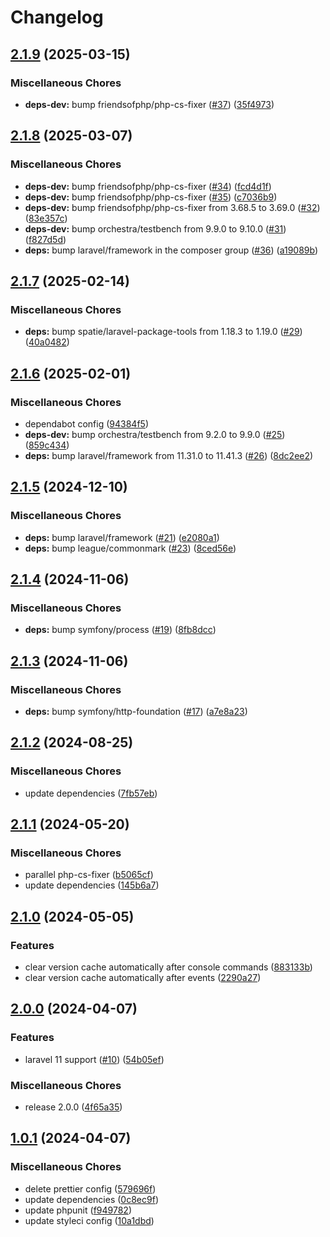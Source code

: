 # Changelog

## [2.1.9](https://github.com/audunru/version-warning/compare/v2.1.8...v2.1.9) (2025-03-15)


### Miscellaneous Chores

* **deps-dev:** bump friendsofphp/php-cs-fixer ([#37](https://github.com/audunru/version-warning/issues/37)) ([35f4973](https://github.com/audunru/version-warning/commit/35f4973ac80bf11ee2477f157ba47b69af7c1faa))

## [2.1.8](https://github.com/audunru/version-warning/compare/v2.1.7...v2.1.8) (2025-03-07)


### Miscellaneous Chores

* **deps-dev:** bump friendsofphp/php-cs-fixer ([#34](https://github.com/audunru/version-warning/issues/34)) ([fcd4d1f](https://github.com/audunru/version-warning/commit/fcd4d1fbdd5c597b0c91574b316e963dbe03931a))
* **deps-dev:** bump friendsofphp/php-cs-fixer ([#35](https://github.com/audunru/version-warning/issues/35)) ([c7036b9](https://github.com/audunru/version-warning/commit/c7036b9708feb5a9e010a52397510360ad72982b))
* **deps-dev:** bump friendsofphp/php-cs-fixer from 3.68.5 to 3.69.0 ([#32](https://github.com/audunru/version-warning/issues/32)) ([83e357c](https://github.com/audunru/version-warning/commit/83e357c875aa5daf425666ae1fcf5ec7e6f3ae7c))
* **deps-dev:** bump orchestra/testbench from 9.9.0 to 9.10.0 ([#31](https://github.com/audunru/version-warning/issues/31)) ([f827d5d](https://github.com/audunru/version-warning/commit/f827d5dd2e3a78ee72dc4506f4b38076b997a80e))
* **deps:** bump laravel/framework in the composer group ([#36](https://github.com/audunru/version-warning/issues/36)) ([a19089b](https://github.com/audunru/version-warning/commit/a19089b9a7661c5a4409ec3928222a4a0067ac00))

## [2.1.7](https://github.com/audunru/version-warning/compare/v2.1.6...v2.1.7) (2025-02-14)


### Miscellaneous Chores

* **deps:** bump spatie/laravel-package-tools from 1.18.3 to 1.19.0 ([#29](https://github.com/audunru/version-warning/issues/29)) ([40a0482](https://github.com/audunru/version-warning/commit/40a0482a7eb26c01f96f70b3094f825301f879a8))

## [2.1.6](https://github.com/audunru/version-warning/compare/v2.1.5...v2.1.6) (2025-02-01)


### Miscellaneous Chores

* dependabot config ([94384f5](https://github.com/audunru/version-warning/commit/94384f52744302e8c46a27e2e56653e85720329a))
* **deps-dev:** bump orchestra/testbench from 9.2.0 to 9.9.0 ([#25](https://github.com/audunru/version-warning/issues/25)) ([859c434](https://github.com/audunru/version-warning/commit/859c434c73a2d4a401ac7e708e3e450f09c62dc8))
* **deps:** bump laravel/framework from 11.31.0 to 11.41.3 ([#26](https://github.com/audunru/version-warning/issues/26)) ([8dc2ee2](https://github.com/audunru/version-warning/commit/8dc2ee2d790ed6b8de310dc0af69e7541c65fac3))

## [2.1.5](https://github.com/audunru/version-warning/compare/v2.1.4...v2.1.5) (2024-12-10)


### Miscellaneous Chores

* **deps:** bump laravel/framework ([#21](https://github.com/audunru/version-warning/issues/21)) ([e2080a1](https://github.com/audunru/version-warning/commit/e2080a14e9ff7e40dc1ffd466273f8165916c822))
* **deps:** bump league/commonmark ([#23](https://github.com/audunru/version-warning/issues/23)) ([8ced56e](https://github.com/audunru/version-warning/commit/8ced56ec8948cbf1e8ff8577fa4ab8a73ae57854))

## [2.1.4](https://github.com/audunru/version-warning/compare/v2.1.3...v2.1.4) (2024-11-06)


### Miscellaneous Chores

* **deps:** bump symfony/process ([#19](https://github.com/audunru/version-warning/issues/19)) ([8fb8dcc](https://github.com/audunru/version-warning/commit/8fb8dccabbeb161bb4a8e9d33eea1c0f4c9d8568))

## [2.1.3](https://github.com/audunru/version-warning/compare/v2.1.2...v2.1.3) (2024-11-06)


### Miscellaneous Chores

* **deps:** bump symfony/http-foundation ([#17](https://github.com/audunru/version-warning/issues/17)) ([a7e8a23](https://github.com/audunru/version-warning/commit/a7e8a23c90aaf3e82f7b5adad3ab3442f2778dcb))

## [2.1.2](https://github.com/audunru/version-warning/compare/v2.1.1...v2.1.2) (2024-08-25)


### Miscellaneous Chores

* update dependencies ([7fb57eb](https://github.com/audunru/version-warning/commit/7fb57ebd391ff7c697abb44bcebee9557077ecac))

## [2.1.1](https://github.com/audunru/version-warning/compare/v2.1.0...v2.1.1) (2024-05-20)


### Miscellaneous Chores

* parallel php-cs-fixer ([b5065cf](https://github.com/audunru/version-warning/commit/b5065cfa6340eb4c56f7ba87ed75c53f6aaa4bed))
* update dependencies ([145b6a7](https://github.com/audunru/version-warning/commit/145b6a7aa427d2cbe5e614eb964238d38064c77d))

## [2.1.0](https://github.com/audunru/version-warning/compare/v2.0.0...v2.1.0) (2024-05-05)


### Features

* clear version cache automatically after console commands ([883133b](https://github.com/audunru/version-warning/commit/883133b3066f117e362d407d4583ae1e9a511170))
* clear version cache automatically after events ([2290a27](https://github.com/audunru/version-warning/commit/2290a27829f62182c138decb0898b670924aff6f))

## [2.0.0](https://github.com/audunru/version-warning/compare/v1.0.1...v2.0.0) (2024-04-07)


### Features

* laravel 11 support ([#10](https://github.com/audunru/version-warning/issues/10)) ([54b05ef](https://github.com/audunru/version-warning/commit/54b05ef06930dc180444b25da815e74d0841b46d))


### Miscellaneous Chores

* release 2.0.0 ([4f65a35](https://github.com/audunru/version-warning/commit/4f65a35a17565571073e9d053e7987d4b2f722f0))

## [1.0.1](https://github.com/audunru/version-warning/compare/v1.0.0...v1.0.1) (2024-04-07)


### Miscellaneous Chores

* delete prettier config ([579696f](https://github.com/audunru/version-warning/commit/579696f60040236ba15a0759b3368f8d2ede211a))
* update dependencies ([0c8ec9f](https://github.com/audunru/version-warning/commit/0c8ec9f72a706b57e816b2096493d8181e37652f))
* update phpunit ([f949782](https://github.com/audunru/version-warning/commit/f9497820aa8a79f55c6aaf247a13da32212a6781))
* update styleci config ([10a1dbd](https://github.com/audunru/version-warning/commit/10a1dbd96549907defb95bb02bf25a1a2b85d5f7))
